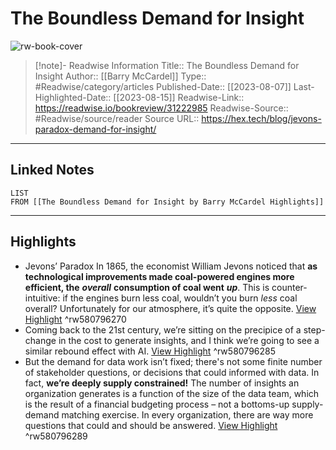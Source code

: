 # The Boundless Demand for Insight

![rw-book-cover](https://images.ctfassets.net/mmgv7yhaaeds/61oYdp0z10TiE3AiliK0RV/7d0f91cf475129e55c19db2c9f55c86f/jehvon-hero.png)
<br>
>[!note]- Readwise Information
>Title:: The Boundless Demand for Insight
>Author:: [[Barry McCardel]]
>Type:: #Readwise/category/articles
>Published-Date:: [[2023-08-07]]
>Last-Highlighted-Date:: [[2023-08-15]]
>Readwise-Link:: https://readwise.io/bookreview/31222985
>Readwise-Source:: #Readwise/source/reader
>Source URL:: https://hex.tech/blog/jevons-paradox-demand-for-insight/
--- 

## Linked Notes
```dataview
LIST
FROM [[The Boundless Demand for Insight by Barry McCardel Highlights]]
```

---

## Highlights
- Jevons’ Paradox
  In 1865, the economist William Jevons noticed that **as technological improvements made coal-powered engines more efficient, the** ***overall*** **consumption of coal went** ***up***. This is counter-intuitive: if the engines burn less coal, wouldn’t you burn *less* coal overall? Unfortunately for our atmosphere, it’s quite the opposite. [View Highlight](https://readwise.io/open/580796270) ^rw580796270
- Coming back to the 21st century, we’re sitting on the precipice of a step-change in the cost to generate insights, and I think we’re going to see a similar rebound effect with AI. [View Highlight](https://readwise.io/open/580796285) ^rw580796285
- But the demand for data work isn’t fixed; there's not some finite number of stakeholder questions, or decisions that could informed with data. In fact, **we’re deeply supply constrained!** The number of insights an organization generates is a function of the size of the data team, which is the result of a financial budgeting process – not a bottoms-up supply-demand matching exercise. In every organization, there are way more questions that could and should be answered. [View Highlight](https://readwise.io/open/580796289) ^rw580796289
